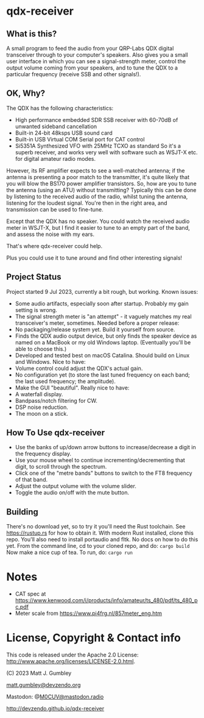 # qdx-receiver

## What is this?
A small program to feed the audio from your QRP-Labs QDX digital transceiver through to your computer's speakers. Also
gives you a small user interface in which you can see a signal-strength meter, control the output volume coming from
your speakers, and to tune the QDX to a particular frequency (receive SSB and other signals!).

## OK, Why?
The QDX has the following characteristics:
* High performance embedded SDR SSB receiver with 60-70dB of unwanted sideband cancellation
* Built-in 24-bit 48ksps USB sound card
* Built-in USB Virtual COM Serial port for CAT control
* Si5351A Synthesized VFO with 25MHz TCXO as standard
So it's a superb receiver, and works very well with software such as WSJT-X etc. for digital amateur radio modes.

However, its RF amplifier expects to see a well-matched antenna; if the antenna is presenting a poor match to the
transmitter, it's quite likely that you will blow the BS170 power amplifier transistors. So, how are you to tune the
antenna (using an ATU) without transmitting? Typically this can be done by listening to the received audio of the
radio, whilst tuning the antenna, listening for the loudest signal. You're then in the right area, and transmission
can be used to fine-tune.

Except that the QDX has no speaker. You could watch the received audio meter in WSJT-X, but I find it easier to
tune to an empty part of the band, and assess the noise with my ears.

That's where qdx-receiver could help.

Plus you could use it to tune around and find other interesting signals!

## Project Status
Project started 9 Jul 2023, currently a bit rough, but working.
Known issues:
* Some audio artifacts, especially soon after startup. Probably my gain setting is wrong.
* The signal strength meter is "an attempt" - it vaguely matches my real transceiver's meter, sometimes.
Needed before a proper release:
* No packaging/release system yet. Build it yourself from source.
* Finds the QDX audio output device, but only finds the speaker device as named on a MacBook or my old Windows laptop. (Eventually you'll be able to choose this.)
* Developed and tested best on macOS Catalina. Should build on Linux and Windows.
Nice to have:
* Volume control could adjust the QDX's actual gain.
* No configuration yet (to store the last tuned frequency on each band; the last used frequency; the amplitude).
* Make the GUI "beautiful".
Really nice to have:
* A waterfall display.
* Bandpass/notch filtering for CW.
* DSP noise reduction.
* The moon on a stick.

## How To Use qdx-receiver
* Use the banks of up/down arrow buttons to increase/decrease a digit in the frequency display.
* Use your mouse wheel to continue incrementing/decrementing that digit, to scroll through the spectrum.
* Click one of the "metre bands" buttons to switch to the FT8 frequency of that band.
* Adjust the output volume with the volume slider.
* Toggle the audio on/off with the mute button.

## Building
There's no download yet, so to try it you'll need the Rust toolchain. See https://rustup.rs for how to obtain it.
With modern Rust installed, clone this repo.
You'll also need to install portaudio and fltk. No docs on how to do this yet.
From the command line, cd to your cloned repo, and do:
`cargo build`
Now make a nice cup of tea.
To run, do:
`cargo run`

# Notes
* CAT spec at https://www.kenwood.com/i/products/info/amateur/ts_480/pdf/ts_480_pc.pdf
* Meter scale from https://www.pi4frg.nl/857meter_eng.htm

# License, Copyright & Contact info
This code is released under the Apache 2.0 License: http://www.apache.org/licenses/LICENSE-2.0.html.

(C) 2023 Matt J. Gumbley

matt.gumbley@devzendo.org

Mastodon: @M0CUV@mastodon.radio

http://devzendo.github.io/qdx-receiver

